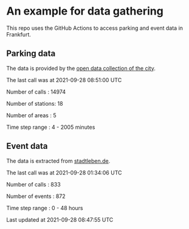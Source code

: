 # An example for data gathering

This repo uses the GitHub Actions to access parking and event data in Frankfurt.

## Parking data
The data is provided by the [open data collection of the city](https://www.offenedaten.frankfurt.de/).

The last call was at 2021-09-28 08:51:00 UTC

Number of calls   : 14974

Number of stations:    18

Number of areas   :     5

Time step range   :     4 -  2005 minutes


## Event data
The data is extracted from [stadtleben.de](https://stadtleben.de/frankfurt/).

The last call was at 2021-09-28 01:34:06 UTC

Number of calls   : 833

Number of events  : 872

Time step range   :   0 -  48 hours


Last updated at 2021-09-28 08:47:55 UTC
